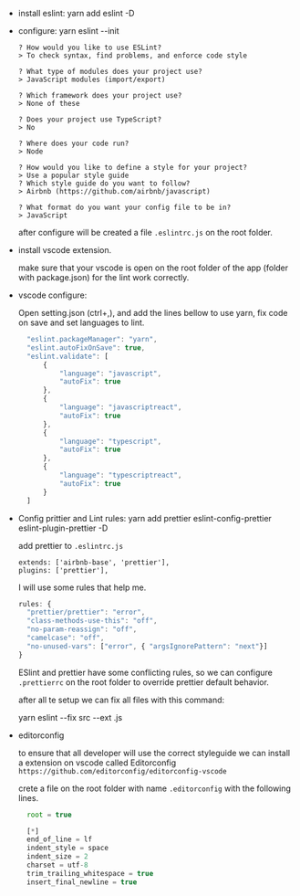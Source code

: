 
- install eslint:
  yarn add eslint -D

- configure:
  yarn eslint --init

      ? How would you like to use ESLint? 
      > To check syntax, find problems, and enforce code style
      
      ? What type of modules does your project use? 
      > JavaScript modules (import/export)
      
      ? Which framework does your project use?
      > None of these
      
      ? Does your project use TypeScript? 
      > No
      
      ? Where does your code run? 
      > Node
      
      ? How would you like to define a style for your project? 
      > Use a popular style guide
      ? Which style guide do you want to follow? 
      > Airbnb (https://github.com/airbnb/javascript)

      ? What format do you want your config file to be in? 
      > JavaScript

  after configure will be created a file `.eslintrc.js` on the root folder.

- install vscode extension.

  make sure that your vscode is open on the root folder of the app (folder with package.json) for the lint work correctly.

- vscode configure:

  Open setting.json (ctrl+,), and add the lines bellow to use yarn, fix code on save and set languages to lint.

  ```js
    "eslint.packageManager": "yarn",
    "eslint.autoFixOnSave": true,
    "eslint.validate": [
        {
            "language": "javascript",
            "autoFix": true
        },
        {
            "language": "javascriptreact",
            "autoFix": true
        },
        {
            "language": "typescript",
            "autoFix": true
        },
        {
            "language": "typescriptreact",
            "autoFix": true
        }
    ]
  ```

- Config prittier and Lint rules:
  yarn add prettier eslint-config-prettier eslint-plugin-prettier -D

  add prettier to `.eslintrc.js`
  ```
  extends: ['airbnb-base', 'prettier'],
  plugins: ['prettier'],
  ```

  I will use some rules that help me.

  ```js
  rules: {
    "prettier/prettier": "error",
    "class-methods-use-this": "off",
    "no-param-reassign": "off",
    "camelcase": "off",
    "no-unused-vars": ["error", { "argsIgnorePattern": "next"}]
  }
  ```

  ESlint and prettier have some conflicting rules, so we can configure `.prettierrc` on the root folder to override prettier default behavior.

  after all te setup we can fix all files with this command:

    yarn eslint --fix src --ext .js


- editorconfig

  to ensure that all developer will use the correct styleguide we can install a extension on vscode called Editorconfig `https://github.com/editorconfig/editorconfig-vscode`

  crete a file on the root folder with name `.editorconfig` with the following lines.

  ```js
    root = true

    [*]
    end_of_line = lf  
    indent_style = space
    indent_size = 2
    charset = utf-8
    trim_trailing_whitespace = true
    insert_final_newline = true
  ```
